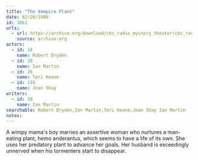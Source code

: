 ```yaml
---
title: "The Vampire Plant"
date: 02/20/1980
id: 1061
urls: 
  - url: https://archive.org/download/cbs_radio_mystery_theater/cbs_radio_mystery_theater-1051-1100.zip/cbs_radio_mystery_theater-1051-1100%2Fcbsrmt_1061_the_vampire_plant.mp3
    source: archive-org
actors:  
  - id: 16
    name: Robert Dryden  
  - id: 38
    name: Ian Martin  
  - id: 26
    name: Teri Keane  
  - id: 155
    name: Joan Shay
writers:  
  - id: 38
    name: Ian Martin
searchable: Robert Dryden,Ian Martin,Teri Keane,Joan Shay Ian Martin
notes:  
---
```

A wimpy mama's boy marries an assertive woman who nurtures a man-eating plant, hemo anderantus, which seems to have a life of its own. She uses her predatory plant to advance her goals. Her husband is exceedingly unnerved when his tormenters start to disappear.